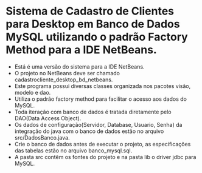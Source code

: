 # Sistema de Cadastro de Clientes para Desktop em Banco de Dados MySQL utilizando o padrão Factory Method para a IDE NetBeans.
 - Está é uma versão do sistema para a IDE NetBeans.<br> 
 - O projeto no NetBeans deve ser chamado cadastrocliente_desktop_bd_netbeans.<br>
 - Este programa possui diversas classes organizada nos pacotes visão, modelo e dao.<br>
 - Utiliza o padrão factory method para facilitar o acesso aos dados do MySQL.
 - Toda iteração com banco de dados é tratada diretamente pelo DAO(Data Access Object).<br>
 - Os dados de configuração(Servidor, Database, Usuario, Senha) da integração do java com o banco de dados estão no arquivo src/DadosBanco.java.<br>
 - Crie o banco de dados antes de executar o projeto, as especificações das tabelas estão no arquivo banco_mysql.sql.<br>
 - A pasta src contêm os fontes do projeto e na pasta  lib o driver jdbc para MySQL.<br>